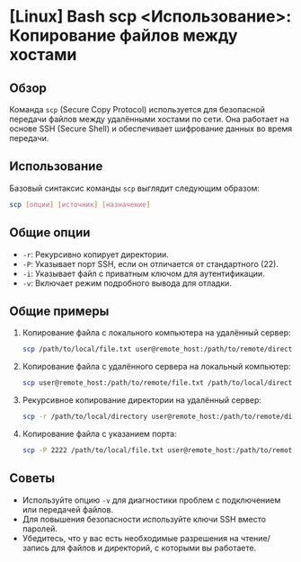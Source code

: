 # [Linux] Bash scp <Использование>: Копирование файлов между хостами

## Обзор
Команда `scp` (Secure Copy Protocol) используется для безопасной передачи файлов между удалёнными хостами по сети. Она работает на основе SSH (Secure Shell) и обеспечивает шифрование данных во время передачи.

## Использование
Базовый синтаксис команды `scp` выглядит следующим образом:

```bash
scp [опции] [источник] [назначение]
```

## Общие опции
- `-r`: Рекурсивно копирует директории.
- `-P`: Указывает порт SSH, если он отличается от стандартного (22).
- `-i`: Указывает файл с приватным ключом для аутентификации.
- `-v`: Включает режим подробного вывода для отладки.

## Общие примеры
1. Копирование файла с локального компьютера на удалённый сервер:
   ```bash
   scp /path/to/local/file.txt user@remote_host:/path/to/remote/directory/
   ```

2. Копирование файла с удалённого сервера на локальный компьютер:
   ```bash
   scp user@remote_host:/path/to/remote/file.txt /path/to/local/directory/
   ```

3. Рекурсивное копирование директории на удалённый сервер:
   ```bash
   scp -r /path/to/local/directory user@remote_host:/path/to/remote/directory/
   ```

4. Копирование файла с указанием порта:
   ```bash
   scp -P 2222 /path/to/local/file.txt user@remote_host:/path/to/remote/directory/
   ```

## Советы
- Используйте опцию `-v` для диагностики проблем с подключением или передачей файлов.
- Для повышения безопасности используйте ключи SSH вместо паролей.
- Убедитесь, что у вас есть необходимые разрешения на чтение/запись для файлов и директорий, с которыми вы работаете.